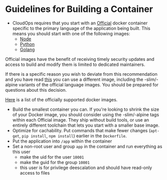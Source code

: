 # Guidelines for Building a Container
* CloudOps requires that you start with an [Official](https://docs.docker.com/docker-hub/official_repos/) docker container specific to the primary language of the application being built. This means you should start with one of the following images:
  * [Node](https://hub.docker.com/_/node/)
  * [Python](https://hub.docker.com/_/python/)
  * [Golang](https://hub.docker.com/_/golang/)

 Official images have the benefit of receiving timely security updates and access to build and modify them is limited to dedicated maintainers.

 If there is a specific reason you wish to deviate from this recommendation and you have read [this](https://docs.docker.com/docker-hub/official_repos/) you can use a different image, including the -slim/-alpine variants of the official language images. You should be prepared for questions about this decision.

 [Here](https://hub.docker.com/explore/) is a list of the officially supported docker images.

* Build the smallest container you can. If you're looking to shrink the size of your Docker image, you should consider using the -slim/-alpine tags within each Official image. They ship without build tools, or use an entirely different toolchain that lets you start with a smaller base image.
* Optimize for cachability. Put commands that make fewer changes (`apt-get`, `pip install`, `npm install`) earlier in the `Dockerfile`.
* Put the application into `/app` within the container
* Set a non-root user and group `app` in the container and run everything as this user
  * make the uid for the user `10001`
  * make the guid for the group `10001`
  * this user is for privilege deescalation and should have read-only access to files
